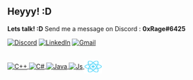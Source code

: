 ## Heyyy! :D

<b>Lets talk! :D</b> Send me a message on Discord : <b>0xRage#6425</b>

[![Discord](https://img.shields.io/badge/Discord-6A5ACD?style=for-the-badge&logo=discord&logoColor=white)](https://www.discordapp.com/users/0xRage#6425)
[![LinkedIn](https://img.shields.io/badge/LinkedIn-0077B5?style=for-the-badge&logo=linkedin&logoColor=white)](https://www.linkedin.com/in/afonso-batista-6868a6203/)
[![Gmail](https://img.shields.io/badge/Gmail-D14836?style=for-the-badge&logo=gmail&logoColor=white)](mailto:afonsobatista13@gmail.com)
  
<div style="display: inline-block"><br>
  <a href="https://learn.microsoft.com/en-us/cpp/cpp/?view=msvc-170">
    <img align="center" alt="C++" height="30" width="40" src="https://cdn.jsdelivr.net/gh/devicons/devicon/icons/cplusplus/cplusplus-original.svg">
  </a><a href="https://learn.microsoft.com/en-us/dotnet/csharp/" >
    <img align="center" alt="C#" height="30" width="40" src="https://cdn.jsdelivr.net/gh/devicons/devicon/icons/csharp/csharp-original.svg">
  </a><a href="https://docs.oracle.com/en/java/javase/19/docs/api/index.html" >
    <img align="center" alt="Java" height="30" width="40" src="https://cdn.jsdelivr.net/gh/devicons/devicon/icons/java/java-original.svg">
  </a><a href="https://devdocs.io/javascript/" >
    <img align="center" alt="Js" height="30" width="40" src="https://cdn.jsdelivr.net/gh/devicons/devicon/icons/javascript/javascript-original.svg">
  </a><a href="https://beta.reactjs.org/apis/react" >
    <img align="center" alt="React" height="30" width="40" src="https://github.com/devicons/devicon/blob/v2.15.1/icons/react/react-original.svg">
  </a>
</div>

